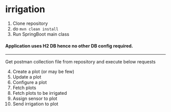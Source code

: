 # irrigation
1. Clone repository
2. do `mvn clean install`
3. Run SpringBoot main class 


#### Application uses H2 DB hence no other DB config required. 

--------------------------
Get postman collection file from repository and execute below requests

4. Create a plot (or may be few)
5. Update a plot
6. Configure a plot
7. Fetch plots
8. Fetch plots to be irrigated
9. Assign sensor to plot
10. Send irrigation to plot
